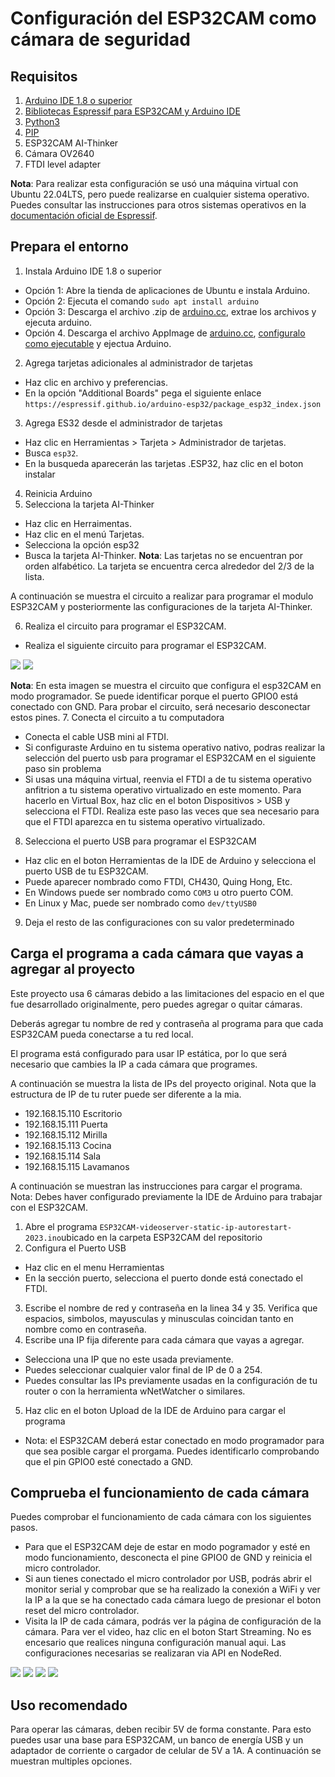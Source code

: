 # Configuración del ESP32CAM como cámara de seguridad

## Requisitos

1. [Arduino IDE 1.8 o superior](https://www.arduino.cc/en/software)
2. [Bibliotecas Espressif para ESP32CAM y Arduino IDE](https://docs.espressif.com/projects/arduino-esp32/en/latest/installing.html)
3. [Python3](https://www.python.org/downloads/)
4. [PIP](https://pypi.org/project/pip/)
5. ESP32CAM AI-Thinker
6. Cámara OV2640
7. FTDI level adapter

**Nota**: Para realizar esta configuración se usó una máquina virtual con Ubuntu 22.04LTS, pero puede realizarse en cualquier sistema operativo. Puedes consultar las instrucciones para otros sistemas operativos en la [documentación oficial de Espressif](https://docs.espressif.com/projects/arduino-esp32/en/latest/installing.html).

## Prepara el entorno

1. Instala Arduino IDE 1.8 o superior
- Opción 1: Abre la tienda de aplicaciones de Ubuntu e instala Arduino.
- Opción 2: Ejecuta el comando `sudo apt install arduino`
- Opción 3: Descarga el archivo .zip de [arduino.cc](https://www.arduino.cc/en/software), extrae los archivos y ejecuta arduino.
- Opción 4. Descarga el archivo AppImage de [arduino.cc](https://www.arduino.cc/en/software),  [configuralo como ejecutable](https://docs.arduino.cc/software/ide-v2/tutorials/getting-started/ide-v2-downloading-and-installing) y ejectua Arduino.
2. Agrega tarjetas adicionales al administrador de tarjetas
- Haz clic en archivo y preferencias.
- En la opción "Additional Boards" pega el siguiente enlace `https://espressif.github.io/arduino-esp32/package_esp32_index.json`
3. Agrega ES32 desde el administrador de tarjetas
- Haz clic en Herramientas > Tarjeta > Administrador de tarjetas.
- Busca `esp32`.
- En la busqueda aparecerán las tarjetas .ESP32, haz clic en el boton instalar
4. Reinicia Arduino
5. Selecciona la tarjeta AI-Thinker
- Haz clic en Herraimentas.
- Haz clic en el menú Tarjetas.
- Selecciona la opción esp32
- Busca la tarjeta AI-Thinker. **Nota**: Las tarjetas no se encuentran por orden alfabético. La tarjeta se encuentra cerca alrededor del 2/3 de la lista.

A continuación se muestra el circuito a realizar para programar el modulo ESP32CAM y posteriormente las configuraciones de la tarjeta AI-Thinker.

6. Realiza el circuito para programar el ESP32CAM.
- Realiza el siguiente circuito para programar el ESP32CAM.

![](https://github.com/hugoescalpelo/estocolmosindrome/blob/main/Circuitos/01%20Circuito%20para%20programar%20ESP32CAM.png?raw=true)
![](https://github.com/hugoescalpelo/estocolmosindrome/blob/main/Imagenes/001%20Circuito%20c%C3%A1mara.png?raw=true)


**Nota**: En esta imagen se muestra el circuito que configura el esp32CAM en modo programador. Se puede identificar porque el puerto GPIO0 está conectado con GND. Para probar el circuito, será necesario desconectar estos pines.
7. Conecta el circuito a tu computadora
- Conecta el cable USB mini al FTDI.
- Si configuraste Arduino en tu sistema operativo nativo, podras realizar la selección del puerto usb para programar el ESP32CAM en el siguiente paso sin problema
- Si usas una máquina virtual, reenvia el FTDI a de tu sistema operativo anfitrion a tu sistema operativo virtualizado en este momento. Para hacerlo en Virtual Box, haz clic en el boton Dispositivos > USB y selecciona el FTDI. Realiza este paso las veces que sea necesario para que el FTDI aparezca en tu sistema operativo virtualizado.
8. Selecciona el puerto USB para programar el ESP32CAM
- Haz clic en el boton Herramientas de la IDE de Arduino y selecciona el puerto USB de tu ESP32CAM. 
- Puede aparecer nombrado como FTDI, CH430, Quing Hong, Etc.
- En Windows puede ser nombrado como `COM3` u otro puerto COM.
- En Linux y Mac, puede ser nombrado como `dev/ttyUSB0`
9. Deja el resto de las configuraciones con su valor predeterminado

## Carga el programa a cada cámara que vayas a agregar al proyecto

Este proyecto usa 6 cámaras debido a las limitaciones del espacio en el que fue desarrollado originalmente, pero puedes agregar o quitar cámaras. 

Deberás agregar tu nombre de red y contraseña al programa para que cada ESP32CAM pueda conectarse a tu red local.

El programa está configurado para usar IP estática, por lo que será necesario que cambies la IP a cada cámara que programes.

A continuación se muestra la lista de IPs del proyecto original. Nota que la estructura de IP de tu ruter puede ser diferente a la mia.

- 192.168.15.110 Escritorio
- 192.168.15.111 Puerta
- 192.168.15.112 Mirilla
- 192.168.15.113 Cocina
- 192.168.15.114 Sala
- 192.168.15.115 Lavamanos

A continuación se muestran las instrucciones para cargar el programa. Nota: Debes haver configurado previamente la IDE de Arduino para trabajar con el ESP32CAM.

1. Abre el programa `ESP32CAM-videoserver-static-ip-autorestart-2023.ino`ubicado en la carpeta ESP32CAM del repositorio
2. Configura el Puerto USB
- Haz clic en el menu Herramientas
- En la sección puerto, selecciona el puerto donde está conectado el FTDI.
3. Escribe el nombre de red y contraseña en la linea 34 y 35. Verifica que espacios, simbolos, mayusculas y minusculas coincidan tanto en nombre como en contraseña.
4. Escribe una IP fija diferente para cada cámara que vayas a agregar.
- Selecciona una IP que no este usada previamente.
- Puedes seleccionar cualquier valor final de IP de 0 a 254.
- Puedes consultar las IPs previamente usadas en la configuración de tu router o con la herramienta wNetWatcher o similares.
5. Haz clic en el boton Upload de la IDE de Arduino para cargar el programa
- Nota: el ESP32CAM deberá estar conectado en modo programador para que sea posible cargar el prorgama. Puedes identificarlo comprobando que el pin GPIO0 esté conectado a GND.

## Comprueba el funcionamiento de cada cámara

Puedes comprobar el funcionamiento de cada cámara con los siguientes pasos.

- Para que el ESP32CAM deje de estar en modo pogramador y esté en modo funcionamiento, desconecta el pine GPIO0 de GND y reinicia el micro controlador.
- Si aun tienes conectado el micro controlador por USB, podrás abrir el monitor serial y comprobar que se ha realizado la conexión a WiFi y ver la IP a la que se ha conectado cada cámara luego de presionar el boton reset del micro controlador.
- Visita la IP de cada cámara, podrás ver la página de configuración de la cámara. Para ver el video, haz clic en el boton Start Streaming. No es encesario que realices ninguna configuración manual aqui. Las configuraciones necesarias se realizaran via API en NodeRed.

![](https://github.com/hugoescalpelo/estocolmosindrome/blob/main/Imagenes/002%20Base.png?raw=true)
![](https://github.com/hugoescalpelo/estocolmosindrome/blob/main/Imagenes/003%20Base%202.png?raw=true)
![](https://github.com/hugoescalpelo/estocolmosindrome/blob/main/Imagenes/004%20Base%203.png?raw=true)
![](https://github.com/hugoescalpelo/estocolmosindrome/blob/main/Imagenes/005%20Adaptador.png?raw=true)

## Uso recomendado

Para operar las cámaras, deben recibir 5V de forma constante. Para esto puedes usar una base para ESP32CAM, un banco de energía USB y un adaptador de corriente o cargador de celular de 5V a 1A. A continuación se muestran multiples opciones.

